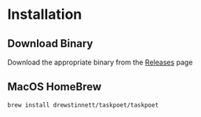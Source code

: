 # Installation

## Download Binary

Download the appropriate binary from the [Releases](https://github.com/drewstinnett/taskpoet/releases) page

## MacOS HomeBrew

```plain
brew install drewstinnett/taskpoet/taskpoet
```
